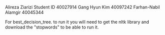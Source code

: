 Alireza Ziarizi Student ID 40027914
Gang Hyun Kim 40097242
Farhan-Nabil Alamgir 40045344

For best_decision_tree. to run it you will need to get the nltk library and download the "stopwords" to be able to run it.
